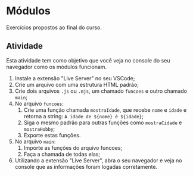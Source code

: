 # Módulos

Exercícios propostos ao final do curso.

## Atividade
Esta atividade tem como objetivo que você veja no console do seu navegador como os módulos funcionam.

1. Instale a extensão "Live Server" no seu VSCode;
2. Crie um arquivo com uma estrutura HTML padrão;
3. Crie dois arquivos `.js` ou `.mjs`, um chamado `funcoes` e outro chamado `main`;
4. No arquivo `funcoes`:
   1. Crie uma função chamada `mostraIdade`, que recebe `nome` e `idade` e retorna a string: `A idade de ${nome} é ${idade}`;
   2. Siga o mesmo padrão para outras funções como `mostraCidade` e `mostraHobby`;
   3. Exporte estas funções.
5. No arquivo `main`:
   1. Importe as funções do arquivo funcoes;
   2.  Faça a chamada de todas elas;
6.  Utilizando a extensão "Live Server", abra o seu navegador e veja no console que as informações foram logadas corretamente.
